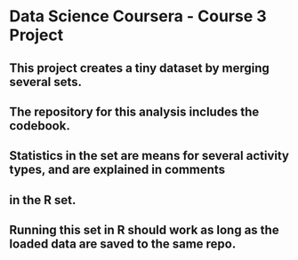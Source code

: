 # Data Science Coursera - Course 3 Project

## This project creates a tiny dataset by merging several sets. 
## The repository for this analysis includes the codebook.
## Statistics in the set are means for several activity types, and are explained in comments
## in the R set.
## Running this set in R should work as long as the loaded data are saved to the same repo.
